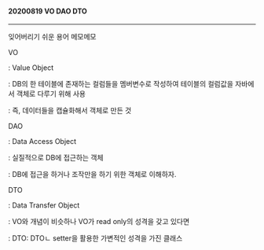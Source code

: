 #### 20200819 VO DAO DTO

---

잊어버리기 쉬운 용어 메모메모

VO

: Value Object

: DB의 한 테이블에 존재하는 컬럼들을 멤버변수로 작성하여 테이블의 컬럼값을 자바에서 객체로 다루기 위해 사용

: 즉, 데이터들을 캡슐화해서 객체로 만든 것



DAO

: Data Access Object 

: 실질적으로 DB에 접근하는 객체

: DB에 접근을 하거나 조작만을 하기 위한 객체로 이해하자.



DTO

: Data Transfer Object

: VO와 개념이 비슷하나 VO가 read only의 성격을 갖고 있다면

: DTO: DTOㄴ setter을 활용한 가변적인 성격을 가진 클래스